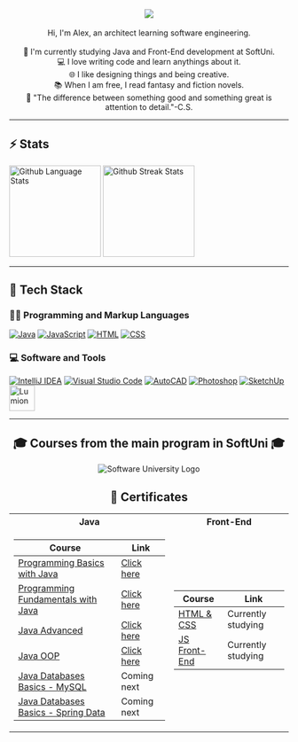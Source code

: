 <h2 align="center">
  <a href="https://git.io/typing-svg">
    <img src="https://readme-typing-svg.herokuapp.com/?lines=Hello,+There!+👋;I'm+Alex....+🔭&center=true&size=30&color=33d9b2">
  </a>
</h2>

<p align="center">Hi, I'm Alex, an architect learning software engineering. 
    <br>
    <br>
    🔬 I'm currently studying Java and Front-End development at SoftUni.
    <br>
    💻 I love writing code and learn anythings about it.
    <br>
    🌐 I like designing things and being creative.
    <br>
    📚 When I am free, I read fantasy and fiction novels.
    <br>
    📐 "The difference between something good and something great is attention to detail."-C.S.
<p>
    
<hr>

<h2 align="left">⚡ Stats</h2>

<p align="left">
    <img height="165em align="center" src="https://github-readme-stats.vercel.app/api/top-langs/?username=aChaushev&layout=compact&theme=transparent&hide_border=true" alt="Github Language Stats" />
    <img height="165em align="center" src="https://streak-stats.demolab.com?user=aChaushev&theme=transparent&hide_border=true" alt="Github Streak Stats" /> 
</p>

<hr>

<h2 align="left">💫 Tech Stack</h2>
 <h3>👨‍💻 Programming and Markup Languages</h3>
<p align="left">
  <a href="https://www.java.com/en/"><img src="https://skillicons.dev/icons?i=java" alt="Java" /></a>
  <a href="https://developer.mozilla.org/en-US/docs/Web/JavaScript"><img src="https://skillicons.dev/icons?i=js" alt="JavaScript" /></a>
  <a href="https://developer.mozilla.org/en-US/docs/Web/HTML"><img src="https://skillicons.dev/icons?i=html" alt="HTML" /></a>
  <a href="https://developer.mozilla.org/en-US/docs/Web/CSS"><img src="https://skillicons.dev/icons?i=css"  alt="CSS" /></a>
</p>
   <h3>💻 Software and Tools</h3>
<p align="left">
  <a href="https://www.jetbrains.com/idea/"><img src="https://skillicons.dev/icons?i=idea" alt="IntelliJ IDEA" /></a> 
  <a href="https://code.visualstudio.com/"><img src="https://skillicons.dev/icons?i=vscode"  alt="Visual Studio Code" /></a> 
  <a href="https://www.autodesk.com/products/autocad/overview?term=1-YEAR&tab=subscription"><img src="https://skillicons.dev/icons?i=autocad" alt="AutoCAD" /></a> 
  <a href="https://www.adobe.com/products/photoshop.html"><img src="https://skillicons.dev/icons?i=ps" alt="Photoshop" /></a> 
  <a href="https://www.sketchup.com/"><img src="https://skillicons.dev/icons?i=sketchup" alt="SketchUp" /></a> 
  <a href="https://lumion.com/"><img width="46" src="https://designshop.hu/_assets/img/upload/big_262.jpg" alt="Lumion" /></a>
<!--   <a href="https://www.canva.com/"><img width="48" src="https://github.com/marwin1991/profile-technology-icons/assets/136815194/02494c7c-de6a-43a6-9293-6369696842ed" alt="Canva" /></a> -->
   
  
</p>

<hr>

<h2 align="center">🎓 Courses from the main program in SoftUni 🎓</h2>

<p align="center">
<img src="https://codeweek-s3.s3.amazonaws.com/event_picture/SoftUni-Logo-Flat.png" alt="Software University Logo"/>
<p>
  
<h2 align="center">📑 Certificates</h2>

<table align="center">
<tr>
  <th> Java </th>
  <th> Front-End </th>
</tr>

<tr>
<td>

| **Course**                                                            | **Link**                                                   |
| --------------------------------------------------------------------- | ---------------------------------------------------------- |
| <a href="https://softuni.bg/trainings/3868/programming-basics-with-java-september-2022"> Programming Basics with Java </a>               | <a href="https://softuni.bg/certificates/details/143281/ebe89bd5"> Click here</a> |
| <a href="https://softuni.bg/trainings/3951/programming-fundamentals-with-java-january-2023"> Programming Fundamentals with Java </a>     | <a href="https://softuni.bg/certificates/details/167604/bd1dd247"> Click here</a> |
| <a href="https://softuni.bg/trainings/4100/java-advanced-may-2023"> Java Advanced </a>                                                   | <a href="https://softuni.bg/certificates/details/174504/61d24f2f"> Click here</a> |
| <a href="https://softuni.bg/trainings/4101/java-oop-june-2023"> Java OOP </a>                                                            | <a href="https://softuni.bg/certificates/details/181396/c9f1c5a2"> Click here</a> |
| <a href="#"> Java Databases Basics - MySQL </a>                                                                                          |  Coming next </a> | 
| <a href="#"> Java Databases Basics - Spring Data </a>                                                                                    |  Coming next </a> | 

</td>
<td>

| **Course**                                                                                  | **Link**                                                                    |
| ------------------------------------------------------------------------------------------- | --------------------------------------------------------------------------- |
| <a href="https://softuni.bg/trainings/4239/html-and-css-september-2023"> HTML & CSS </a>    |  Currently studying </a> |
| <a href="https://softuni.bg/trainings/4240/js-front-end-october-2023"> JS Front-End </a>    |  Currently studying </a> |

</td>
<tr>
<table>


